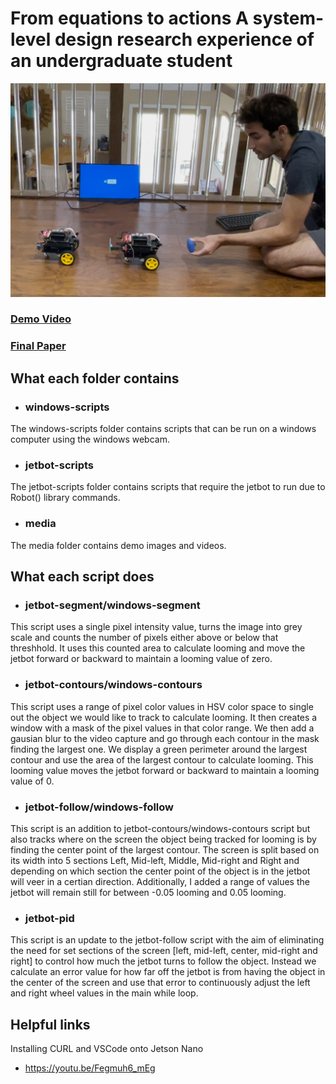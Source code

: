 # From equations to actions A system-level design research experience of an undergraduate student
![Jetbot Cover Image](media/double_jetbot_picture.jpg)

### [Demo Video](https://drive.google.com/file/d/1kkbqQResYu_HojdH2yA2xiN2NYgxqWBY/view?usp=share_link)
### [Final Paper](./Final%20Upload%20ASEE%20SE%20From%20Equations%20to%20Actions%20Paper.pdf)

## What each folder contains

* ### windows-scripts

The windows-scripts folder contains scripts that can be run on a windows computer using the windows webcam.

* ### jetbot-scripts

The jetbot-scripts folder contains scripts that require the jetbot to run due to Robot() library commands.

* ### media

The media folder contains demo images and videos.

## What each script does

* ### jetbot-segment/windows-segment

This script uses a single pixel intensity value, turns the image into grey scale and counts the number of pixels either above or below that threshhold.  It uses this counted area to calculate looming and move the jetbot forward or backward to maintain a looming value of zero.

* ### jetbot-contours/windows-contours

This script uses a range of pixel color values in HSV color space to single out the object we would like to track to calculate looming.  It then creates a window with a mask of the pixel values in that color range.  We then add a gausian blur to the video capture and go through each contour in the mask finding the largest one.  We display a green perimeter around the largest contour and use the area of the largest contour to calculate looming.  This looming value moves the jetbot forward or backward to maintain a looming value of 0.

* ### jetbot-follow/windows-follow

This script is an addition to jetbot-contours/windows-contours script but also tracks where on the screen the object being tracked for looming is by finding the center point of the largest contour.  The screen is split based on its width into 5 sections Left, Mid-left, Middle, Mid-right and Right and depending on which section the center point of the object is in the jetbot will veer in a certian direction.  Additionally, I added a range of values the jetbot will remain still for between -0.05 looming and 0.05 looming.

* ### jetbot-pid

This script is an update to the jetbot-follow script with the aim of eliminating the need for set sections of the screen [left, mid-left, center, mid-right and right] to control how much the jetbot turns to follow the object.  Instead we calculate an error value for how far off the jetbot is from having the object in the center of the screen and use that error to continuously adjust the left and right wheel values in the main while loop.

## Helpful links

Installing CURL and VSCode onto Jetson Nano
* https://youtu.be/Fegmuh6_mEg
